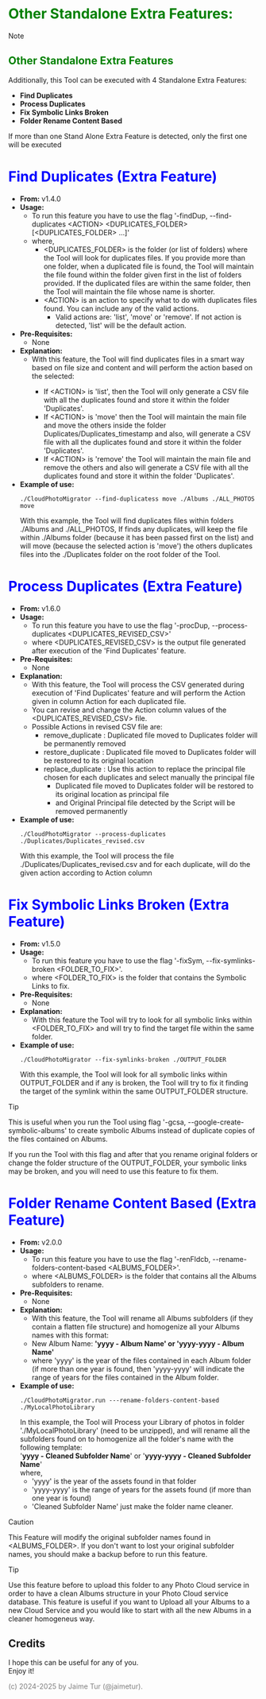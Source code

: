 # <span style="color:green">Other Standalone Extra Features:</span>

> [!NOTE]
> ## <span style="color:green">Other Standalone Extra Features</span>
>Additionally, this Tool can be executed with 4 Standalone Extra Features: 
> 
> - **Find Duplicates** 
> - **Process Duplicates** 
> - **Fix Symbolic Links Broken** 
> - **Folder Rename Content Based** 
>
> If more than one Stand Alone Extra Feature is detected, only the first one will be executed


# <span style="color:blue"> Find Duplicates (Extra Feature)</span>
- **From:** v1.4.0
- **Usage:**
  - To run this feature you have to use the flag '-findDup, --find-duplicates \<ACTION> \<DUPLICATES_FOLDER> [\<DUPLICATES_FOLDER> ...]'
  - where, 
      - \<DUPLICATES_FOLDER> is the folder (or list of folders) where the Tool will look for duplicates files. If you provide more than one folder, when a duplicated file is found, the Tool will maintain the file found within the folder given first in the list of folders provided. If the duplicated files are within the same folder, then the Tool will maintain the file whose name is shorter.
      - \<ACTION> is an action to specify what to do with duplicates files found. You can include any of the valid actions. 
        - Valid actions are: 'list', 'move' or 'remove'. If not action is detected, 'list' will be the default action.
- **Pre-Requisites:**
  - None
- **Explanation:**
  - With this feature, the Tool will find duplicates files in a smart way based on file size and content and will perform the action based on the <ACTION> selected:
    - If \<ACTION> is 'list', then the Tool will only generate a CSV file with all the duplicates found and store it within the folder 'Duplicates'. 
    - If \<ACTION> is 'move' then the Tool will maintain the main file and move the others inside the folder Duplicates/Duplicates_timestamp and also, will generate a CSV file with all the duplicates found and store it within the folder 'Duplicates'. 
    - If \<ACTION> is 'remove' the Tool will maintain the main file and remove the others and also will generate a CSV file with all the duplicates found and store it within the folder 'Duplicates'.
- **Example of use:**
  ```
  ./CloudPhotoMigrator --find-duplicatess move ./Albums ./ALL_PHOTOS move
  ```
  With this example, the Tool will find duplicates files within folders ./Albums and ./ALL_PHOTOS,
  If finds any duplicates, will keep the file within ./Albums folder (because it has been passed first on the list)
  and will move (because the selected action is 'move') the others duplicates files into the ./Duplicates folder on the root folder of the Tool.


# <span style="color:blue"> Process Duplicates (Extra Feature)</span>
- **From:** v1.6.0
- **Usage:**
  - To run this feature you have to use the flag '-procDup, --process-duplicates <DUPLICATES_REVISED_CSV>'
  - where <DUPLICATES_REVISED_CSV> is the output file generated after execution of the 'Find Duplicates' feature.
- **Pre-Requisites:**
  - None
- **Explanation:**
  - With this feature, the Tool will process the CSV generated during execution of 'Find Duplicates' feature and will perform the Action given in column Action for each duplicated file.
  - You can revise and change the Action column values of the <DUPLICATES_REVISED_CSV> file.
  - Possible Actions in revised CSV file are:
      - remove_duplicate  : Duplicated file moved to Duplicates folder will be permanently removed
      - restore_duplicate : Duplicated file moved to Duplicates folder will be restored to its original location
      - replace_duplicate : Use this action to replace the principal file chosen for each duplicates and select manually the principal file
          - Duplicated file moved to Duplicates folder will be restored to its original location as principal file
          - and Original Principal file detected by the Script will be removed permanently
- **Example of use:**
  ```
  ./CloudPhotoMigrator --process-duplicates ./Duplicates/Duplicates_revised.csv
  ```
  With this example, the Tool will process the file ./Duplicates/Duplicates_revised.csv
  and for each duplicate, will do the given action according to Action column

# <span style="color:blue"> Fix Symbolic Links Broken (Extra Feature)</span>
- **From:** v1.5.0
- **Usage:**
  - To run this feature you have to use the flag '-fixSym, --fix-symlinks-broken <FOLDER_TO_FIX>'.
  - where <FOLDER_TO_FIX> is the folder that contains the Symbolic Links to fix.
- **Pre-Requisites:**
  - None
- **Explanation:**
  - With this feature the Tool will try to look for all symbolic links within <FOLDER_TO_FIX> and will try to find the target file within the same folder.
- **Example of use:**
  ```
  ./CloudPhotoMigrator --fix-symlinks-broken ./OUTPUT_FOLDER 
  ```
  With this example, the Tool will look for all symbolic links within OUTPUT_FOLDER and if any is broken,
  the Tool will try to fix it finding the target of the symlink within the same OUTPUT_FOLDER structure.

> [!TIP]
> This is useful when you run the Tool using flag '-gcsa, --google-create-symbolic-albums' to create symbolic Albums instead of duplicate copies of the files contained on Albums.  
> 
> If you run the Tool with this flag and after that you rename original folders or change the folder structure of the OUTPUT_FOLDER, your symbolic links may be broken, and you will need to use this feature to fix them.

# <span style="color:blue"> Folder Rename Content Based (Extra Feature)</span>
- **From:** v2.0.0
- **Usage:**
  - To run this feature you have to use the flag '-renFldcb, --rename-folders-content-based <ALBUMS_FOLDER>'.
  - where <ALBUMS_FOLDER> is the folder that contains all the Albums subfolders to rename.
- **Pre-Requisites:**
  - None
- **Explanation:**
  - With this feature, the Tool will rename all Albums subfolders (if they contain a flatten file structure) and homogenize all your Albums names with this format:  
  - New Album Name: **'yyyy - Album Name' or 'yyyy-yyyy - Album Name'**  
  - where 'yyyy' is the year of the files contained in each Album folder (if more than one year is found, then 'yyyy-yyyy' will indicate the range of years for the files contained in the Album folder.
- **Example of use:**
  ```
  ./CloudPhotoMigrator.run ---rename-folders-content-based ./MyLocalPhotoLibrary
  ```
  In this example, the Tool will Process your Library of photos in folder './MyLocalPhotoLibrary' (need to be unzipped), and will rename all the subfolders found on to homogenize all the folder's name with the following template:  
  '**yyyy - Cleaned Subfolder Name**' or '**yyyy-yyyy - Cleaned Subfolder Name**'  
   where, 
  - 'yyyy' is the year of the assets found in that folder
  - 'yyyy-yyyy' is the range of years for the assets found (if more than one year is found)  
  - 'Cleaned Subfolder Name' just make the folder name cleaner.  

> [!CAUTION]
> This Feature will modify the original subfolder names found in <ALBUMS_FOLDER>. 
> If you don't want to lost your original subfolder names, you should make a backup before to run this feature.

> [!TIP]
> Use this feature before to upload this folder to any Photo Cloud service in order to have a clean Albums structure in your Photo Cloud service database.  This feature is useful if you want to Upload all your Albums to a new Cloud Service and you would like to start with all the new Albums in a cleaner homogeneus way.  



## Credits
I hope this can be useful for any of you.  
Enjoy it!

<span style="color:grey">(c) 2024-2025 by Jaime Tur (@jaimetur).</span>  
